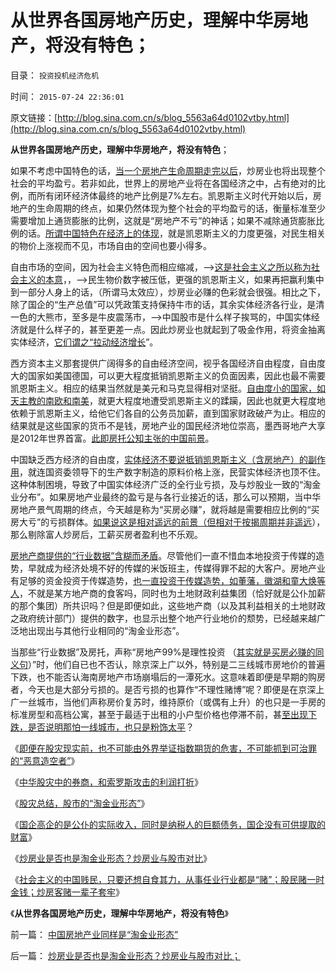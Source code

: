 # 从世界各国房地产历史，理解中华房地产，将没有特色；

目录： `投资投机经济危机` 

时间： `2015-07-24 22:36:01` 

原文链接：[http://blog.sina.com.cn/s/blog_5563a64d0102vtby.html](http://blog.sina.com.cn/s/blog_5563a64d0102vtby.html)

**从世界各国房地产历史，理解中华房地产，将没有特色**；

如果不考虑中国特色的话，[当一个房地产生命周期走完以后](../../../2014/11/5/日本模式在中国的几个阶段性“周期”.md)，炒房业也将出现整个社会的平均盈亏。若非如此，世界上的房地产业将在各国经济之中，占有绝对的比例，而所有闭环经济体最终的地产比例是7%左右。凯恩斯主义时代开始以后，房地产的生命周期的终点，如果仍然体现为整个社会的平均盈亏的话，衡量标准至少需要增加上通货膨胀的比例，这就是“房地产不亏”的神话；如果不减除通货膨胀比例的话。[所谓中国特色在经济上的体现](../../../2010/2/7/有中国特色的凯恩斯主义.md)，就是凯恩斯主义的力度更强，对民生相关的物价上涨视而不见，市场自由的空间也要小得多。

自由市场的空间，因为社会主义特色而相应缩减，——>[这是社会主义之所以称为社会主义的本意](../../../2015/6/29/“共同富裕”是社会主义的宣传脂粉，却是资本主义的现实；.md)，，——>民生物价数字被压低，更强的凯恩斯主义，如果再把赢利集中到一部分人身上的话，（所谓马太效应），炒房业必赚的色彩就会很强。相比之下，除了国企的“生产总值”可以凭政策支持保持牛市的话，其余实体经济各行业，是清一色的大熊市，至多是牛皮震荡市，——>中国股市是什么样子挨骂的，中国实体经济就是什么样子的，甚至更差一点。因此炒房业也就起到了吸金作用，将资金抽离实体经济，[它们谓之“拉动经济增长](../../../2013/4/18/为什么“房地产拉动增长”的“计划经济／宏观调控”根本不可能？.md)”。

西方资本主义那套提供广阔得多的自由经济空间，视乎各国经济自由程度，自由度大的国家如美国德国，可以更大程度抵销凯恩斯主义的负面因素，因此也最不需要凯恩斯主义。相应的结果当然就是美元和马克显得相对坚挺。[自由度小的国家，如天主教的南欧和南美](../../../2014/1/26/天主教社会主义与大宪章针锋相对，及南美和马克思主义.md)，就更大程度地遭受凯恩斯主义的蹂躏，因此也就更大程度地依赖于凯恩斯主义，给他它们各自的公务员加薪，直到国家财政破产为止。相应的结果就是这些国家的货币不是钱，房地产业的国民经济地位崇高，墨西哥地产大享是2012年世界首富。[此即房托公知主张的中国前景](../../../2014/3/21/南美病就是社会主义的病；基督教就是传统公有制的病.md)。

中国缺乏西方经济的自由度，[实体经济不要说抵销凯恩斯主义（含房地产）的副作用](../../../2013/1/14/“高房价不能拉动经济”等价于“大萧条不能拉动增长”.md)，就连国资委领导下的生产数字制造的原料价格上涨，民营实体经济也顶不住。这种体制困境，导致了中国实体经济广泛的全行业亏损，及与炒股业一致的“淘金业分布”。如果房地产业最终的盈亏是与各行业接近的话，那么可以预期，当中华房地产景气周期的终点，今天越是称为“买房必赚”，就将越是需要相应比例的“买房大亏”的亏损群体。[如果说这是相对遥远的前景（但相对于按揭周期并非遥远](../../../2014/9/4/土地财政高房价中的购房者，不是房奴，就是蓄奴；.md)），那么剔除富人炒房后，工薪买房者盈利也不乐观。

[房地产商提供的“行业数据”含糊而矛盾](../../../2013/8/22/房价上涨是统计的错觉，房租价格指数中的统计缺陷.md)。尽管他们一直不惜血本地投资于传媒的造势，早就成为经济处境不好的传媒的米饭班主，传媒得罪不起的大客户。房地产业有足够的资金投资于传媒造势，[也一直投资于传媒造势，如董藩，徽湖和童大焕等人](../../../2013/9/27/董藩教授的反证了社会主义荒谬绝伦，可能证明了他是大英雄.md)，不就是某方地产商的食客吗，同时也为土地财政利益集团（恰好就是公仆加薪的那个集团）所共识吗？但是即便如此，这些地产商（以及其利益相关的土地财政之政府统计部门）提供的数字，也显示出整个地产行业地价的颓势，已经越来越广泛地出现出与其他行业相同的“淘金业形态”。

当那些“行业数据”及房托，声称“房地产99%是理性投资 （[其实就是买房必赚的同义句](../../../2013/8/26/“没有房地产，没有新中国，没有高房价，没有新生活……”的信仰？.md)）”时，他们自已也不否认，除京深上广以外，特别是二三线城市房地价的普遍下跌，也不能否认海南房地产市场崩塌后的一潭死水。这意味着即便是早期的购房者，今天也是大部分亏损的。是否亏损的也算作“不理性赌博”呢？即便是在京深上广一丝城市，当他们声称房价复苏时，维持原价（或偶有上升）的也只是一手房的标准房型和高档公寓，甚至于最适于出租的小户型价格也停滞不前，甚[至出现下跌，是否说明那怕一线城市，也只是粉饰太平](../../../2013/8/24/《罗伯特议事规则》的逻辑结论，探究高房价论者真实动机.md)？

《[即便在股灾现实前，也不可能由外界举证指数期货的危害，不可能抓到可治罪的“恶意造空者”](../../../2015/7/18/为什么不可能监管指数期货，不可能“严惩恶意做空”？.md)》

《[中华股灾中的券商，和索罗斯攻击的利润打折](../../../2015/7/19/中华股灾中的券商，和索罗斯攻击的利润打折，最佳恐慌的边际.md)》

《[股灾总结，股市的“淘金业形态”](../../../2015/7/20/股灾总结，股市的“淘金业形态”;.md)》

《[国企高企的是公仆的实际收入，同时是纳税人的巨额债务，国企没有可供提取的财富](../../../2015/7/21/中国经济各行各业的基本形态，都是淘金业形态；.md)》

《[炒房业是否也是淘金业形态？炒房业与股市对比](../../../2015/7/22/炒房业是否也是淘金业形态？炒房业与股市对比；.md)》

《[社会主义的中国贱民，只要还想自食其力，从事任业行业都是“赌”；股民赌一时金钱；炒房客赌一辈子套牢](../../../2015/7/23/“赌”！是社会主义公知对中国小民的妖魔化；.md)》

《**从世界各国房地产历史，理解中华房地产，将没有特色**》

前一篇： [中国房地产业同样是“淘金业形态”](../../../2015/7/28/中国房地产业同样是“淘金业形态”.md)

后一篇： [炒房业是否也是淘金业形态？炒房业与股市对比；](../../../2015/7/22/炒房业是否也是淘金业形态？炒房业与股市对比；.md)

